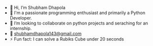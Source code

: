 - 👋 Hi, I’m Shubham Dhapola
- 🎯 I'm a passionate programming enthusiast and primarily a Python Developer.
- 👀 I’m looking to collaborate on python projects and seraching for an internship.
- 📧 shubhamdhapola143@gmail.com 
- ⚡ Fun fact: I can solve a Rubiks Cube under 20 seconds

<!---
shubhamxdhapola/shubhamxdhapola is a ✨ special ✨ repository because its `README.md` (this file) appears on your GitHub profile.
You can click the Preview link to take a look at your changes.
--->
